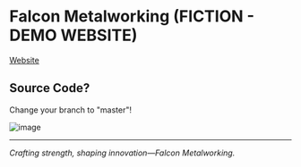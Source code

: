 # Falcon Metalworking (FICTION - DEMO WEBSITE)

[Website](https://falcon.starlight-foss.org/en/)

## Source Code?
Change your branch to "master"!

![image](https://github.com/user-attachments/assets/333b1d5c-b1a0-414d-9fe3-f53ffccb707d)

---

*Crafting strength, shaping innovation—Falcon Metalworking.*

